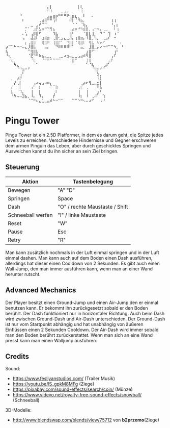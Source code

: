 ```
⠀⠀⠀⠀⠀⠀⠀⠀⠀⠀⠀⠀⠀⠀⠀⡄⡇⠀⠀⠀⠀⠀⠀⠀⠀⠀⡇⢇⠀⠀⠀⠀⠀⠀⠀⠀⠀⠀⠀⠀⠀⠀⠀
⠀⠀⠀⠀⠀⠀⠀⠀⠀⠀⠀⠀⠀⠀⠀⠃⠸⠀⠀⠀⣀⣠⡄⠀⠀⠀⠁⢸⠀⠀⠀⠀⠀⠀⠀⠀⠀⠀⠀⠀⠀⠀⠀
⠀⠀⠀⠀⠀⠘⠀⠀⠀⠀⠀⠀⠀⠀⠀⣠⣤⣶⡶⠛⠛⠛⠟⢂⣶⣆⡀⠀⠇⠀⠀⠄⠀⠀⠀⠀⠀⠀⠀⠀⠀⠀⠀
⠀⠀⠀⠀⠀⠀⠆⠀⠀⠀⠀⠀⢀⣴⣿⠛⠛⢩⠇⠀⠀⠀⠀⠾⡇⠈⠻⣦⡀⠀⠀⠀⠀⠀⠀⠀⠀⠀⢰⢰⠀⠀⠀
⠀⠀⠀⠀⠀⠀⠀⠀⠀⣀⠀⣠⠞⠉⠉⠀⠀⠀⠀⠀⠀⠀⠀⠀⠈⠈⠀⠈⢷⡄⠀⠀⠀⠀⠀⠀⠀⠀⠘⡄⡆⠀⠀
⠀⠀⠀⠀⠀⠀⠀⡉⠁⠀⣰⡟⣣⠶⠛⠙⢻⣦⠀⠀⠀⠀⠀⢀⣴⠶⠚⠳⣾⣿⡀⢠⠒⠲⡄⢀⣀⠀⠀⠇⢰⠀⠀
⠀⠀⠀⠀⠀⠀⠄⢡⠀⢠⡿⣿⠋⠀⠀⠀⠀⠹⣧⠀⠀⠀⠀⢸⠃⠀⠀⠀⠈⣿⣇⢸⡀⠀⠙⠉⠀⢹⠀⠰⠈⠀⠀
⠀⠀⠀⠀⠀⠀⢠⠀⠀⣼⣼⠇⠀⣰⣾⣶⠀⢀⣿⢂⣠⣄⣀⣼⡄⢰⣿⣶⡄⠸⣿⡀⢣⡀⠀⢀⣠⠎⠀⠒⠀⠀⠀
⠀⠀⠀⠀⠀⠀⠀⡆⢠⣿⡿⠀⠀⢿⣿⠟⠀⢸⣿⡏⠁⠀⢙⣿⡇⠈⢿⣿⠇⠀⢻⣧⠀⠳⠖⠋⠀⠀⠀⠀⠀⠰⠀
⡴⠉⠉⠓⠒⠒⠤⣄⡸⣿⣧⠀⠀⠀⣤⡄⠀⠀⠙⠿⠿⠿⠿⠋⠁⠀⠀⣤⡀⠀⣸⣿⣀⡤⠔⠒⠚⠉⠉⠳⡀⠀⠃
⢧⠀⠀⠀⠀⠀⠀⠀⠉⣻⣿⣧⠀⠀⠀⠀⠀⠀⠀⠀⠀⠀⠀⠀⠀⠀⠀⠀⠀⣰⣿⠋⠁⠀⠀⠀⠀⠀⠀⢰⠃⠀⠀
⠘⢆⠀⠀⠀⠀⠀⠀⠈⣟⠙⠛⠷⣦⣄⣀⡀⠀⠀⢀⣀⠴⣲⢤⣀⣀⣠⣴⠾⠻⣿⠀⠀⠀⠀⠀⠀⠀⢠⠏⠀⠀⠀
⠀⠈⢦⡀⠀⠀⠀⠀⠀⠈⢧⠀⠀⠈⠉⠋⠉⠉⠉⠉⠀⠀⠀⠀⣿⠉⠀⠀⠀⣸⢿⠀⠀⠀⠀⠀⠀⣠⠏⠀⠀⠀⠀
⠀⠀⠀⠳⣄⠀⠀⠀⠀⠀⠀⠁⠀⠀⠀⠀⠀⠀⠀⠀⠀⠀⠀⠀⠀⠀⠀⠀⠀⠁⠈⢧⠀⠀⠀⢀⡼⠁⠀⠀⠀⠀⠀
⠀⠀⠀⠀⠈⠙⣲⠒⠋⠀⠀⠀⠀⠀⠀⠀⠀⠀⠀⠀⠀⠀⠀⠀⠀⠀⠀⠀⠀⠀⠀⠈⢻⡒⠊⠉⠀⠀⠀⠀⠀⠀⠀
⠀⠀⠀⠀⠀⢠⠃⠀⠀⠀⠀⠀⠀⠀⠀⠀⠀⠀⠀⠀⠀⠀⠀⠀⠀⠀⠀⠀⠀⠀⠀⠀⠀⣳⡀⠀⠀⠀⠀⠀⠀⠀⠀
⠀⠀⡀⠀⡴⡟⠀⠀⠀⠀⠀⠀⠀⠀⠀⠀⠀⠀⠀⠀⠀⠀⠀⠀⠀⠀⠀⠀⠀⠀⠀⠀⠀⠨⡇⠀⠀⠀⠀⠀⠀⠀⠀
⠀⠀⠀⡜⢀⡇⠀⠀⠀⠀⢠⠴⢤⣠⠴⠶⡄⠀⠀⠀⠀⠀⠀⠀⠀⠀⠀⢀⡴⠖⢻⣀⣀⣒⡇⠀⠀⠀⠀⠀⠀⠀⠀
⠀⠀⡜⠀⠀⡇⠀⠀⠀⢠⠃⠀⡆⠀⠀⠀⠉⠉⣷⠀⠀⠀⠀⠀⠀⠀⢀⡎⠀⢀⠀⠀⠀⠿⣧⠀⠀⠀⠀⠀⠀⠀⠀
⠀⠀⣧⠀⠀⠹⡄⠀⠀⢸⠀⠀⡇⠀⠀⠀⠀⢀⠇⠀⠀⠀⠀⠀⠀⠀⢸⠀⠀⢸⠀⠀⠀⣰⠃⠀⠀⠀⠀⠀⠀⠀⠀
⠀⠀⠘⠳⠤⠤⣹⣦⡀⠸⡄⠀⠹⡄⠀⠀⠀⡞⠀⠀⠀⠀⠀⠀⠀⠀⠸⡆⠀⠸⠀⢀⠼⠁⠀⢱⠀⠀⠀⠀⠀⠀⠀
⠀⠀⠀⠀⠀⠀⠀⠀⠈⠉⠛⠦⣄⣁⣀⣤⠾⠓⠒⠉⠉⠀⠀⠀⠉⠉⠑⠛⠢⠤⠴⠋⠀⠀⠠⠘⠀⠀⠀⠀⠀⠀⠀
```
# Pingu Tower

Pingu Tower ist ein 2.5D Platformer, in dem es darum geht, die Spitze jedes Levels zu erreichen. Verschiedene Hindernisse und Gegner erschweren dem armen Pinguin das Leben, aber durch geschicktes Springen und Ausweichen kannst du ihn sicher an sein Ziel bringen.

## Steuerung

Aktion            | Tastenbelegung
----------------- | ------
Bewegen           | "A" "D"
Springen          | Space
Dash              | "O" / rechte Maustaste / Shift
Schneeball werfen | "I" / linke Maustaste
Reset             | "W"
Pause             | Esc
Retry             | "R"

Man kann zusätzlich nochmals in der Luft einmal springen und in der Luft einmal dashen. Man kann auch auf dem Boden einen Dash ausführen, allerdings hat dieser einen Cooldown von 2 Sekunden. Es gibt auch einen Wall-Jump, den man immer ausführen kann, wenn man an einer Wand herunter rutscht.

## Advanced Mechanics

Der Player besitzt einen Ground-Jump und einen Air-Jump den er einmal benutzen kann. Er bekommt ihn zurückgesetzt sobald er den Boden berührt. Der Dash funktioniert nur in horizontaler Richtung. Auch beim Dash wird zwischen Ground-Dash und Air-Dash unterschieden. Der Ground-Dash ist nur vom Startpunkt abhängig und hat unabhängig von äußeren Einflüssen einen 2 Sekunden Cooldown. Der Air-Dash wird immer sobald man den Boden berührt zurückerstattet. Wenn man sich an eine Wand presst kann man einen Walljump ausführen.

## Credits
Sound:
- https://www.fesliyanstudios.com/ (Trailer Musik)
- https://youtu.be/lS_gpkM8MFg (Ziege)
- https://pixabay.com/sound-effects/search/coin/ (Münze)
- https://www.videvo.net/royalty-free-sound-effects/snowball/ (Schneeball)

3D-Modelle:
- http://www.blendswap.com/blends/view/75712 von **b2przemo**(Ziege)
